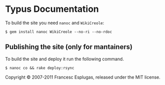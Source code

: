 # Typus Documentation

To build the site you need `nanoc` and `WikiCreole`:

    $ gem install nanoc WikiCreole --no-ri --no-rdoc

## Publishing the site (only for mantainers)

To build the site and deploy it run the following command.

    $ nanoc co && rake deploy:rsync

Copyright © 2007-2011 Francesc Esplugas, released under the MIT license.
